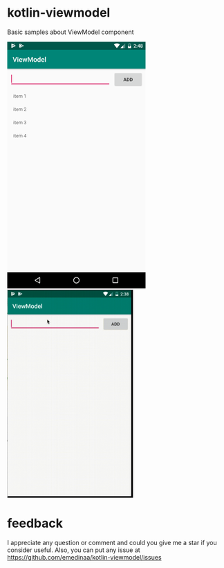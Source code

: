 # kotlin-viewmodel
Basic samples about ViewModel component

<img src="screenshot.png" alt="screenshot" width="320"/> <img src="./android_view_model.gif?raw=true" height="480">


# feedback

I appreciate any question or comment and could you give me a star if you consider useful. Also, you can put any issue at https://github.com/emedinaa/kotlin-viewmodel/issues
